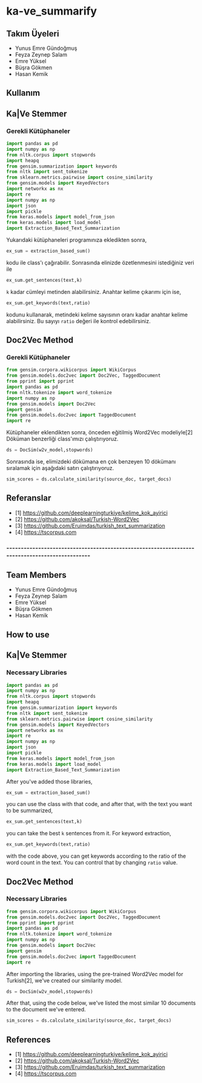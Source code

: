 # ka-ve_summarify

## Takım Üyeleri

- Yunus Emre Gündoğmuş
- Feyza Zeynep Salam
- Emre Yüksel
- Büşra Gökmen
- Hasan Kemik

## Kullanım
## Ka|Ve Stemmer
### Gerekli Kütüphaneler

```python
import pandas as pd
import numpy as np
from nltk.corpus import stopwords
import heapq
from gensim.summarization import keywords
from nltk import sent_tokenize
from sklearn.metrics.pairwise import cosine_similarity
from gensim.models import KeyedVectors
import networkx as nx
import re
import numpy as np
import json
import pickle
from keras.models import model_from_json
from keras.models import load_model
import Extraction_Based_Text_Summarization
```

Yukarıdaki kütüphaneleri programınıza ekledikten sonra,

```python
ex_sum = extraction_based_sum()
```
kodu ile class'ı çağırabilir. Sonrasında elinizde özetlenmesini istediğiniz veri ile

```python
ex_sum.get_sentences(text,k)
```

`k` kadar cümleyi metinden alabilirsiniz. Anahtar kelime çıkarımı için ise,

```python
ex_sum.get_keywords(text,ratio)
```
kodunu kullanarak, metindeki kelime sayısının oranı kadar anahtar kelime alabilirsiniz. Bu sayıyı `ratio` değeri ile kontrol edebilirsiniz.

## Doc2Vec Method
### Gerekli Kütüphaneler
```python
from gensim.corpora.wikicorpus import WikiCorpus
from gensim.models.doc2vec import Doc2Vec, TaggedDocument
from pprint import pprint
import pandas as pd
from nltk.tokenize import word_tokenize 
import numpy as np
from gensim.models import Doc2Vec
import gensim
from gensim.models.doc2vec import TaggedDocument
import re
```
Kütüphaneler eklendikten sonra, önceden eğitilmiş Word2Vec modeliyle[2] Döküman benzerliği class'ımızı çalıştırıyoruz. 

```python
ds = DocSim(w2v_model,stopwords)
```
Sonrasında ise, elimizdeki dökümana en çok benzeyen 10 dökümanı sıralamak için aşağıdaki satırı çalıştırıyoruz.
```python
sim_scores = ds.calculate_similarity(source_doc, target_docs)
```
## Referanslar
- [1] https://github.com/deeplearningturkiye/kelime_kok_ayirici
- [2] https://github.com/akoksal/Turkish-Word2Vec
- [3] https://github.com/Eruimdas/turkish_text_summarization
- [4] https://tscorpus.com


### ----------------------------------------------------------------------------------------------

## Team Members

- Yunus Emre Gündoğmuş
- Feyza Zeynep Salam
- Emre Yüksel
- Büşra Gökmen
- Hasan Kemik

## How to use
## Ka|Ve Stemmer
### Necessary Libraries

```python
import pandas as pd
import numpy as np
from nltk.corpus import stopwords
import heapq
from gensim.summarization import keywords
from nltk import sent_tokenize
from sklearn.metrics.pairwise import cosine_similarity
from gensim.models import KeyedVectors
import networkx as nx
import re
import numpy as np
import json
import pickle
from keras.models import model_from_json
from keras.models import load_model
import Extraction_Based_Text_Summarization
```

After you've added those libraries,

```python
ex_sum = extraction_based_sum()
```
you can use the class with that code, and after that, with the text you want to be summarized,

```python
ex_sum.get_sentences(text,k)
```

you can take the best `k` sentences from it. For keyword extraction,

```python
ex_sum.get_keywords(text,ratio)
```
with the code above, you can get keywords according to the ratio of the word count in the text. You can control that by changing `ratio` value.

## Doc2Vec Method
### Necessary Libraries
```python
from gensim.corpora.wikicorpus import WikiCorpus
from gensim.models.doc2vec import Doc2Vec, TaggedDocument
from pprint import pprint
import pandas as pd
from nltk.tokenize import word_tokenize 
import numpy as np
from gensim.models import Doc2Vec
import gensim
from gensim.models.doc2vec import TaggedDocument
import re
```
After importing the libraries, using the pre-trained Word2Vec model for Turkish[2], we've created our similarity model.

```python
ds = DocSim(w2v_model,stopwords)
```
After that, using the code below, we've listed the most similar 10 documents to the document we've entered.
```python
sim_scores = ds.calculate_similarity(source_doc, target_docs)
```

## References
- [1] https://github.com/deeplearningturkiye/kelime_kok_ayirici
- [2] https://github.com/akoksal/Turkish-Word2Vec
- [3] https://github.com/Eruimdas/turkish_text_summarization
- [4] https://tscorpus.com

